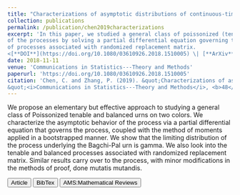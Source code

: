 ```yaml
---
title: "Characterizations of asymptotic distributions of continuous-time Pólya processes"
collection: publications
permalink: /publication/chen2019characterizations
excerpt: 'In this paper, we studied a general class of poissonized (tenable and balanced) urns. We characterized the asymptotic behavior 
of the processes by solving a partial differential equation governing the processes. We also conducted an analogous analysis of a class 
of processes associated with randomized replacement matrix.
<[**DOI**](https://doi.org/10.1080/03610926.2018.1510005) \| [**ArXiv**](https://arxiv.org/pdf/1611.09478.pdf)>'
date: 2018-11-11
venue: 'Communications in Statistics---Theory and Methods'
paperurl: 'https://doi.org/10.1080/03610926.2018.1510005'
citation: 'Chen, C. and Zhang, P. (2019). &quot;Characterizations of asymptotic distributions of continuous-time Pólya processes. 
&quot;<i>Communications in Statistics---Theory and Methods</i>, <b>48</b>(21), 5308--5321.'
---
```

We propose an elementary but effective approach to studying a general class of Poissonized tenable and balanced urns on two colors. 
We characterize the asymptotic behavior of the process via a partial differential equation that governs the process, coupled with the 
method of moments applied in a bootstrapped manner. We show that the limiting distribution of the process underlying the Bagchi-Pal urn 
is gamma. We also look into the tenable and balanced processes associated with randomized replacement matrix. Similar results carry over 
to the process, with minor modifications in the methods of proof, done mutatis mutandis.

<button class="IPbutton" type="button" onclick="window.location='https://doi.org/10.1080/03610926.2018.1510005'">Article</button>
<button class="IPbutton" type="button" onclick="window.location='https://panpanzhang99299.github.io/files/chen2019characterizations.bib'">BibTex</button>
<button class="IPbutton" type="button" onclick="window.location='https://mathscinet.ams.org/mathscinet-getitem?mr=4007715'">AMS:Mathematical Reviews</button>
